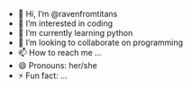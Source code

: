 - 👋 Hi, I’m @ravenfromtitans
- 👀 I’m interested in coding
- 🌱 I’m currently learning python
- 💞️ I’m looking to collaborate on programming
- 📫 How to reach me ...
- 😄 Pronouns: her/she
- ⚡ Fun fact: ...

<!---
ravenfromtitans/ravenfromtitans is a ✨ special ✨ repository because its `README.md` (this file) appears on your GitHub profile.
You can click the Preview link to take a look at your changes.
--->
